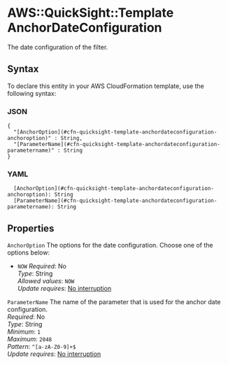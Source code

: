 # AWS::QuickSight::Template AnchorDateConfiguration<a name="aws-properties-quicksight-template-anchordateconfiguration"></a>

The date configuration of the filter\.

## Syntax<a name="aws-properties-quicksight-template-anchordateconfiguration-syntax"></a>

To declare this entity in your AWS CloudFormation template, use the following syntax:

### JSON<a name="aws-properties-quicksight-template-anchordateconfiguration-syntax.json"></a>

```
{
  "[AnchorOption](#cfn-quicksight-template-anchordateconfiguration-anchoroption)" : String,
  "[ParameterName](#cfn-quicksight-template-anchordateconfiguration-parametername)" : String
}
```

### YAML<a name="aws-properties-quicksight-template-anchordateconfiguration-syntax.yaml"></a>

```
  [AnchorOption](#cfn-quicksight-template-anchordateconfiguration-anchoroption): String
  [ParameterName](#cfn-quicksight-template-anchordateconfiguration-parametername): String
```

## Properties<a name="aws-properties-quicksight-template-anchordateconfiguration-properties"></a>

`AnchorOption` <a name="cfn-quicksight-template-anchordateconfiguration-anchoroption"></a>
The options for the date configuration\. Choose one of the options below:

- `NOW`
  _Required_: No  
  _Type_: String  
  _Allowed values_: `NOW`  
  _Update requires_: [No interruption](https://docs.aws.amazon.com/AWSCloudFormation/latest/UserGuide/using-cfn-updating-stacks-update-behaviors.html#update-no-interrupt)

`ParameterName` <a name="cfn-quicksight-template-anchordateconfiguration-parametername"></a>
The name of the parameter that is used for the anchor date configuration\.  
_Required_: No  
_Type_: String  
_Minimum_: `1`  
_Maximum_: `2048`  
_Pattern_: `^[a-zA-Z0-9]+$`  
_Update requires_: [No interruption](https://docs.aws.amazon.com/AWSCloudFormation/latest/UserGuide/using-cfn-updating-stacks-update-behaviors.html#update-no-interrupt)
